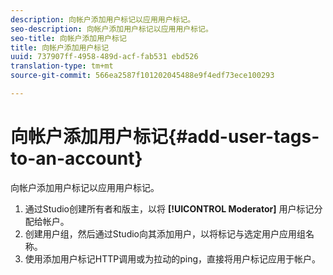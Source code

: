 ```yaml
---
description: 向帐户添加用户标记以应用用户标记。
seo-description: 向帐户添加用户标记以应用用户标记。
seo-title: 向帐户添加用户标记
title: 向帐户添加用户标记
uuid: 737907ff-4958-489d-acf-fab531 ebd526
translation-type: tm+mt
source-git-commit: 566ea2587f101202045488e9f4edf73ece100293

---
```



# 向帐户添加用户标记{#add-user-tags-to-an-account}

向帐户添加用户标记以应用用户标记。

1. 通过Studio创建所有者和版主，以将 **[!UICONTROL Moderator]** 用户标记分配给帐户。
1. 创建用户组，然后通过Studio向其添加用户，以将标记与选定用户应用组名称。
1. 使用添加用户标记HTTP调用或为拉动的ping，直接将用户标记应用于帐户。
